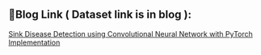 ## 🌟Blog Link ( Dataset link is in blog ):
<a href="(https://www.kaggle.com/datasets/vaibhavkalungada/skin-diseases-datasets)">Sink Disease Detection using Convolutional Neural Network with PyTorch Implementation</a>
